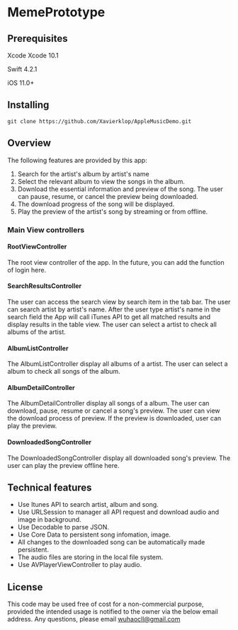 # MemePrototype

## Prerequisites
Xcode Xcode 10.1

Swift 4.2.1

iOS 11.0+
## Installing
`git clone https://github.com/Xavierklop/AppleMusicDemo.git`
## Overview
The following features are provided by this app:

 1. Search for the artist's album by artist's name
 2. Select the relevant album to view the songs in the album.
 3. Download the essential information and preview of the song. The user can pause, resume, or cancel the preview being downloaded.
 5. The download progress of the song will be displayed.
 4. Play the preview of the artist's song by streaming or from offline.
### Main View controllers
#### RootViewController
The root view controller of the app. In the future, you can add the function of login here.
#### SearchResultsController
The user can access the search view by search item in the tab bar. The user can search artist by artist's name. After the user type artist's name in the search field the App will call iTunes API to get all matched results and display results in the table view. The user can select a artist to check all albums of the artist.
#### AlbumListController
The AlbumListController display all albums of a artist. The user can select a album to check all songs of the album.
#### AlbumDetailController
The AlbumDetailController display all songs of a album. The user can download, pause, resume or cancel a song's preview. The user can view the download process of preview. If the preview is downloaded, user can play the preview.
#### DownloadedSongController
The DownloadedSongController display all downloaded song's preview. The user can play the preview offline here.
## Technical features
- Use Itunes API to search artist, album and song.
- Use URLSession to manager all API request and download audio and image in background.
- Use Decodable to parse JSON.
- Use Core Data to persistent song infomation, image. 
- All changes to the downloaded song can be automatically made persistent.
- The audio files are storing in the local file system.
- Use AVPlayerViewController to play audio.
## License
This code may be used free of cost for a non-commercial purpose, provided the intended usage is notified to the owner via the below email address.
Any questions, please email wuhaocll@gmail.com
